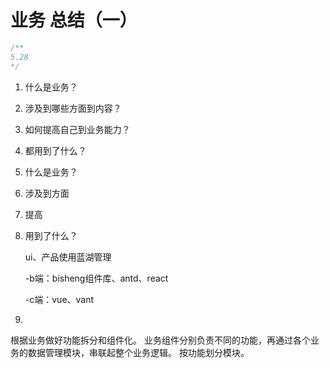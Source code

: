 # 业务 总结（一）

```jsx
/**
5.28
*/
```

1. 什么是业务？
2. 涉及到哪些方面到内容？
3. 如何提高自己到业务能力？
4. 都用到了什么？

1. 什么是业务？
2. 涉及到方面
3. 提高
4. 用到了什么？
    
    ui、产品使用蓝湖管理
    
    -b端：bisheng组件库、antd、react
    
    -c端：vue、vant
    
5. 

根据业务做好功能拆分和组件化。 业务组件分别负责不同的功能，再通过各个业务的数据管理模块，串联起整个业务逻辑。 按功能划分模块。